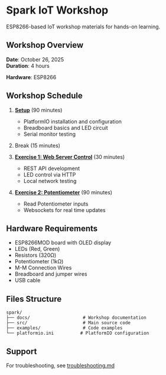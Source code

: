 # Spark IoT Workshop

ESP8266-based IoT workshop materials for hands-on learning.

## Workshop Overview

**Date**: October 26, 2025  
**Duration**: 4 hours  

**Hardware**: ESP8266

## Workshop Schedule

1. **[Setup](./docs/setup.md)** (90 minutes)
   - PlatformIO installation and configuration
   - Breadboard basics and LED circuit
   - Serial monitor testing

2. Break (15 minutes)

3. **[Exercise 1: Web Server Control](./docs/exercise1.md)** (30 minutes)
   - REST API development
   - LED control via HTTP
   - Local network testing

3. **[Exercise 2: Potentiometer](./docs/exercise2.md)** (90 minutes)
   - Read Potentiometer inputs
   - Websockets for real time updates

## Hardware Requirements

- ESP8266MOD board with OLED display
- LEDs (Red, Green)
- Resistors (320Ω)
- Potentiometer (1kΩ)
- M-M Connection Wires
- Breadboard and jumper wires
- USB cable

## Files Structure

```
spark/
├── docs/                    # Workshop documentation
├── src/                     # Main source code
├── examples/                # Code examples
└── platformio.ini          # PlatformIO configuration
```

## Support

For troubleshooting, see [troubleshooting.md](docs/troubleshooting.md)
